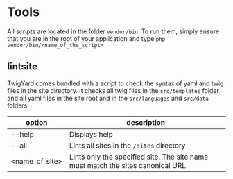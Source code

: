 # Tools

All scripts are located in the folder `vendor/bin`. To run them, simply ensure that you are in the root of your application and type `php vendor/bin/<name_of_the_script>`

## lintsite
TwigYard comes bundled with a script to check the syntax of yaml and twig files in the site directory. It checks all twig files in the `src/templates` folder and all yaml files in the site root and in the `src/languages` and `src/data` folders.

option          | description
----------------|-------------
--help          | Displays help
--all           | Lints all sites in the `/sites` directory
<name_of_site\> | Lints only the specified site. The site name must match the sites canonical URL.
